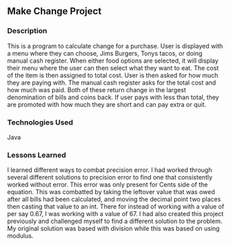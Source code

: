 ## Make Change Project


### Description
This is a program to calculate change for a purchase. User is displayed with a
menu where they can choose, Jims Burgers, Tonys tacos, or doing manual cash
register. When either food options are selected, it will display their menu where
the user can then select what they want to eat. The cost of the item is then
assigned to total cost. User is then asked for how much they are paying with.
The manual cash register asks for the total cost and how much was paid. Both of
these return change in the largest denomination of bills and coins back. If user
pays with less than total, they are promoted with how much they are short and
can pay extra or quit. 


### Technologies Used

Java

### Lessons Learned
I learned different ways to combat precision error. I had worked through
several different solutions to precision error to find one that consistently
worked without error. This error was only present for Cents side of the
equation. This was combatted by taking the leftover value that was owed after
all bills had been calculated, and moving the decimal point two places then
casting that value to an int. There for instead of working with a value of per
say 0.67, I was working with a value of 67. I had also created this project
previously and challenged myself to find a different solution to the problem. My
original solution was based with division while this was based on using modulus.
